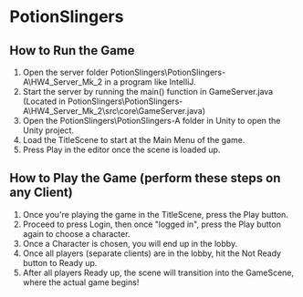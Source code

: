 # PotionSlingers

## How to Run the Game
1. Open the server folder PotionSlingers\PotionSlingers-A\HW4_Server_Mk_2 in a program like IntelliJ.
2. Start the server by running the main() function in GameServer.java
(Located in PotionSlingers\PotionSlingers-A\HW4_Server_Mk_2\src\core\GameServer.java)  
3. Open the PotionSlingers\PotionSlingers-A folder in Unity to open the Unity project.
4. Load the TitleScene to start at the Main Menu of the game.
5. Press Play in the editor once the scene is loaded up.

## How to Play the Game (perform these steps on any Client)
1. Once you're playing the game in the TitleScene, press the Play button.
2. Proceed to press Login, then once "logged in", press the Play button again to choose a character.
3. Once a Character is chosen, you will end up in the lobby.
4. Once all players (separate clients) are in the lobby, hit the Not Ready button to Ready up.
5. After all players Ready up, the scene will transition into the GameScene, where the actual game begins!
